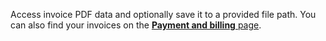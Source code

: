 Access invoice PDF data and optionally save it to a provided file path.
You can also find your invoices on the [**Payment and billing** page](/manage/reference/billing/).
